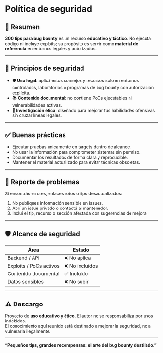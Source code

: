 # Política de seguridad

## 🧠 Resumen
**300 tips para bug bounty** es un recurso **educativo y táctico**. No ejecuta código ni incluye exploits; su propósito es servir como **material de referencia** en entornos legales y autorizados.

---

## 🔐 Principios de seguridad
- 🛡️ **Uso legal**: aplicá estos consejos y recursos solo en entornos controlados, laboratorios o programas de bug bounty con autorización explícita.
- 📚 **Contenido documental**: no contiene PoCs ejecutables ni vulnerabilidades activas.
- 🧪 **Investigación ética**: diseñado para mejorar tus habilidades ofensivas sin cruzar líneas legales.

---

## ✅ Buenas prácticas
- Ejecutar pruebas únicamente en targets dentro de alcance.  
- No usar la información para comprometer sistemas sin permiso.  
- Documentar los resultados de forma clara y reproducible.  
- Mantener el material actualizado para evitar técnicas obsoletas.

---

## 🐛 Reporte de problemas
Si encontrás errores, enlaces rotos o tips desactualizados:
1. No publiques información sensible en issues.
2. Abrí un issue privado o contactá al mantenedor.
3. Incluí el tip, recurso o sección afectada con sugerencias de mejora.

---

## 🛡️ Alcance de seguridad

| Área                     | Estado         |
|-------------------------|----------------|
| Backend / API           | ❌ No aplica   |
| Exploits / PoCs activos | ❌ No incluidos|
| Contenido documental    | ✅ Incluido    |
| Datos sensibles         | ❌ No subir    |

---

## ⚠️ Descargo
Proyecto de **uso educativo y ético**. El autor no se responsabiliza por usos indebidos.  
El conocimiento aquí reunido está destinado a mejorar la seguridad, no a vulnerarla ilegalmente.

---

**“Pequeños tips, grandes recompensas: el arte del bug bounty destilado.”**
